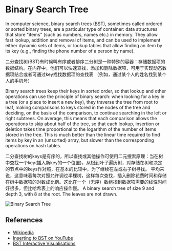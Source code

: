 # Binary Search Tree

In computer science, binary search trees (BST), sometimes called 
ordered or sorted binary trees, are a particular type of container: 
data structures that store "items" (such as numbers, names etc.) 
in memory. They allow fast lookup, addition and removal of 
items, and can be used to implement either dynamic sets of 
items, or lookup tables that allow finding an item by its key 
(e.g., finding the phone number of a person by name).

二分查找树(BST)有时候叫有序或者排序二分树是一种特殊的容器：存储数据项的数据结构。在内存中，他们可以快速查找，添加和删除数据项，可用于实现动态数据项结合或者可通过key找找数据项的查找表
（例如，通过某个人的姓名找到某个人的手机号）

Binary search trees keep their keys in sorted order, so that lookup 
and other operations can use the principle of binary search: 
when looking for a key in a tree (or a place to insert a new key), 
they traverse the tree from root to leaf, making comparisons to 
keys stored in the nodes of the tree and deciding, on the basis 
of the comparison, to continue searching in the left or right 
subtrees. On average, this means that each comparison allows 
the operations to skip about half of the tree, so that each 
lookup, insertion or deletion takes time proportional to the 
logarithm of the number of items stored in the tree. This is 
much better than the linear time required to find items by key 
in an (unsorted) array, but slower than the corresponding 
operations on hash tables.

二分查找树的keys是有序的，所以查找或其他操作可使用二元搜索原理：当在树中查找一个key(插入新key的一个位置)，从根到叶子遍历树，对存储在树和决定的节点中的keys作对照，在基本的比较中，为了继续在左或右子树寻找。
平均来说，这意味着每次对照允许调过半棵树，这样每次查找，插入删除花费时间和存储在树中数据项的对数成比例。这比在一个（无序）数组找到数据项需要的线性时间好很多，但比哈希表上的响应操作慢。
A binary search tree of size 9 and depth 3, with 8 at the root.
The leaves are not drawn.

![Binary Search Tree](https://upload.wikimedia.org/wikipedia/commons/d/da/Binary_search_tree.svg)

## References

- [Wikipedia](https://en.wikipedia.org/wiki/Binary_search_tree)
- [Inserting to BST on YouTube](https://www.youtube.com/watch?v=wcIRPqTR3Kc&list=PLLXdhg_r2hKA7DPDsunoDZ-Z769jWn4R8&index=9&t=0s)
- [BST Interactive Visualisations](https://www.cs.usfca.edu/~galles/visualization/BST.html)
